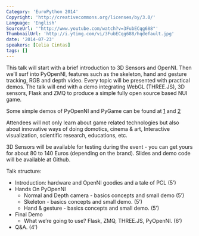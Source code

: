 ```yaml
---
Category: 'EuroPython 2014'
Copyright: 'http://creativecommons.org/licenses/by/3.0/'
Language: 'English'
SourceUrl: '"http://www.youtube.com/watch?v=3FubECqg688"'
ThumbnailUrl: 'http://i.ytimg.com/vi/3FubECqg688/hqdefault.jpg'
date: '2014-07-23'
speakers: [Celia Cintas]
tags: []
---
```

This talk will start with a brief introduction to 3D Sensors and OpenNI. Then we’ll surf into PyOpenNI,  features such as the skeleton, hand and gesture tracking, RGB and depth video. Every topic will be presented with practical demos. The talk will end with a demo integrating WebGL (THREE.JS), 3D sensors, Flask and ZMQ to produce a simple fully open source based NUI game.

Some simple demos of PyOpenNI and PyGame can be found at [1](http://www.youtube.com/watch?v=wI2ktioiPY8) and [2](http://youtu.be/3e8jibGUQ2Q)

Attendees will not only learn about game related technologies but also about innovative ways of doing domotics, cinema & art, Interactive visualization, scientific research, educations, etc.

3D Sensors will be available for testing during the event - you can get yours for about 80 to 140 Euros (depending on the brand). Slides and demo code will be available at Github.

Talk structure:

* Introduction: hardware and OpenNI goodies and a tale of PCL (5’)
* Hands On PyOpenNI
    * Normal and Depth camera - basics concepts and small demo (5’)
    * Skeleton - basics concepts and small demo. (5’)
	* Hand & gesture - basics concepts and small demo. (5’)
* Final Demo
	* What we’re going to use? Flask, ZMQ, THREE.JS, PyOpenNI. (6’)
* Q&A. (4’)